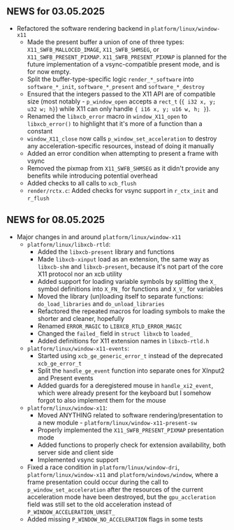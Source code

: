 ## NEWS for 03.05.2025
* Refactored the software rendering backend in `platform/linux/window-x11`
    * Made the present buffer a union of one of three types: `X11_SWFB_MALLOCED_IMAGE`, `X11_SWFB_SHMSEG`, or `X11_SWFB_PRESENT_PIXMAP`.
        `X11_SWFB_PRESENT_PIXMAP` is planned for the future implementation of a vsync-compatible present mode, and is for now empty.
    * Split the buffer-type-specific logic `render_*_software` into `software_*_init`, `software_*_present` and `software_*_destroy`
    * Ensured that the integers passed to the X11 API are of compatible size
        (most notably - `p_window_open` accepts a `rect_t` (`{ i32 x, y; u32 w; h}`) while X11 can only handle `{ i16 x, y; u16 w, h; }`).
    * Renamed the `libxcb_error` macro in `window_X11_open` to `libxcb_error()` to highlight that it's more of a function than a constant
    * `window_X11_close` now calls `p_window_set_acceleration` to destroy any acceleration-specific resources, instead of doing it manually
    * Added an error condition when attempting to present a frame with vsync
    * Removed the pixmap from `X11_SWFB_SHMSEG` as it didn't provide any benefits while introducing potential overhead
    * Added checks to all calls to `xcb_flush`
    * `render/rctx.c`: Added checks for vsync support in `r_ctx_init` and `r_flush`

## NEWS for 08.05.2025

* Major changes in and around `platform/linux/window-x11`
    * `platform/linux/libxcb-rtld`:
        * Added the `libxcb-present` library and functions
        * Made `libxcb-xinput` load as an extension, the same way as `libxcb-shm` and `libxcb-present`,
            because it's not part of the core X11 protocol nor an xcb utility
        * Added support for loading variable symbols by splitting the `X_` symbol definitions into `X_FN_` for functions
            and `X_V_` for variables
        * Moved the library (un)loading itself to separate functions: `do_load_libraries` and `do_unload_libraries`
        * Refactored the repeated macros for loading symbols to make the shorter and cleaner, hopefully
        * Renamed `ERROR_MAGIC` to `LIBXCB_RTLD_ERROR_MAGIC`
        * Changed the `failed_` field in `struct libxcb` to `loaded_`
        * Added definitions for X11 extension names in `libxcb-rtld.h`
    * `platform/linux/window-x11-events`:
        * Started using `xcb_ge_generic_error_t` instead of the deprecated `xcb_ge_error_t`
        * Split the `handle_ge_event` function into separate ones for XInput2 and Present events
        * Added guards for a deregistered mouse in `handle_xi2_event`, which were already present for the keyboard
            but I somehow forgot to also implement them for the mouse
    * `platform/linux/window-x11`:
        * Moved ANYTHING related to software rendering/presentation to a new module - `platform/linux/window-x11-present-sw`
        * Properly implemented the `X11_SWFB_PRESENT_PIXMAP` presentation mode
        * Added functions to properly check for extension availability, both server side and client side
        * Implemented vsync support
    * Fixed a race condition in `platform/linux/window-dri`, `platform/linux/window-x11` and `platform/windows/window`,
        where a frame presentation could occur during the call to `p_window_set_acceleration`
        after the resources of the current acceleration mode have been destroyed, but the `gpu_accleration` field
        was still set to the old acceleration instead of `P_WINDOW_ACCELERATION_UNSET_`
    * Added missing `P_WINDOW_NO_ACCELERATION` flags in some tests
